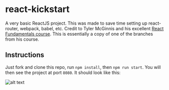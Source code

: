# react-kickstart
A very basic ReactJS project. This was made to save time setting up react-router, webpack, babel, etc. Credit to Tyler McGinnis and his excellent [React Fundamentals course](https://github.com/ReactjsProgram/React-Fundamentals). This is essentially a copy of one of the branches from his course.

## Instructions

Just fork and clone this repo, run `npm install`, then `npm run start`. You will then see the project at port `8080`. It should look like this:

![alt text](https://github.com/qualitydixon/react-kickstart/blob/master/react-kickstart-screen.png)
